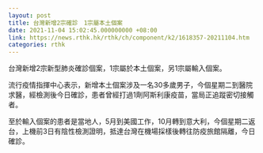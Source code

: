 ```yaml
---
layout: post
title: 台灣新增2宗確診　1宗屬本土個案
date: 2021-11-04 15:02:45.000000000 +08:00
link: https://news.rthk.hk/rthk/ch/component/k2/1618357-20211104.htm
categories: rthk
---
```


台灣新增2宗新型肺炎確診個案，1宗屬於本土個案，另1宗屬輸入個案。

流行疫情指揮中心表示，新增本土個案涉及一名30多歲男子，今個星期二到醫院求醫，經檢測後今日確診，患者曾經打過1劑阿斯利康疫苗，當局正追蹤密切接觸者。

至於輸入個案的患者是當地人，5月到美國工作，10月轉到意大利，今個星期二返台，上機前3日有陰性檢測證明，抵達台灣在機場採樣後轉往防疫旅館隔離，今日確診。
